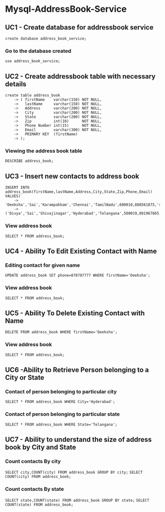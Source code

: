 # Mysql-AddressBook-Service

## UC1 - Create database for addressbook service
```create database address_book_service;```

### Go to the database created
```use address_book_service;```

## UC2 - Create addressbook table with necessary details
```
create table address_book
    -> ( firstName    varchar(150) NOT NULL,
    ->   lastName     varchar(150) NOT NULL,
    ->   Address      varchar(200) NOT NULL,
    ->   City         varchar(200) NOT NULL,
    ->   State        varchar(200) NOT NULL,
    ->   Zip          int(10)      NOT NULL,
    ->   Phone Number int(15)      NOT NULL,
    ->   Email        varchar(300) NOT NULL,
    ->   PRIMARY KEY  (firstName)
    -> );
```

### Viewing the address book table
```DESCRIBE address_book;```

## UC3 - Insert new contacts to address book
```
INSERT INTO address_book(firstName,lastName,Address,City,State,Zip,Phone,Email) VALUES(
    -> 'Deeksha','Sai','Karampakkam','Chennai','TamilNadu',600010,888561875,'saideeksha@gmail.com'),
    -> ('Divya','Sai','Shivajinagar','Hyderabad','Telangana',500019,891967665,'saidivya@gmail.com');
```

### View address book
```SELECT * FROM address_book;```

## UC4 - Ability To Edit Existing Contact with Name

### Editing contact for given name
```UPDATE address_book SET phone=878787777 WHERE firstName='Deeksha';```

### View address book
```SELECT * FROM address_book;```

## UC5 - Ability To Delete Existing Contact with Name
```DELETE FROM address_book WHERE firstName='Deeksha';```

### View address book
```SELECT * FROM address_book;```

## UC6 -Ability to Retrieve Person belonging to a City or State

### Contact of person belonging to particular city
```SELECT * FROM address_book WHERE City='Hyderabad';```

### Contact of person belonging to particular state
```SELECT * FROM address_book WHERE State='Telangana';```

## UC7 - Ability to understand the size of address book by City and State
### Count contacts By city
```SELECT city,COUNT(city) FROM address_book GROUP BY city;```
```SELECT COUNT(city) FROM address_book;```

### Count contacts By state
```SELECT state,COUNT(state) FROM address_book GROUP BY state;```
```SELECT COUNT(state) FROM address_book;```


